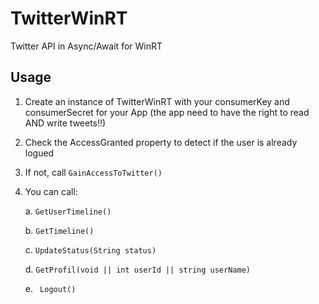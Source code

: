 # TwitterWinRT


Twitter API in Async/Await for WinRT

## Usage

1. Create an instance of TwitterWinRT with your consumerKey and consumerSecret for your App (the app need to have the right to read AND write tweets!!)

2. Check the AccessGranted property to detect if the user is already logued

3. If not, call `GainAccessToTwitter()`

4. You can call:

	  a. `GetUserTimeline()`
	
	  b. `GetTimeline()`
	
	  c. `UpdateStatus(String status)`
	  
	  d. `GetProfil(void || int userId || string userName)`
	  
	  e. ` Logout()`
